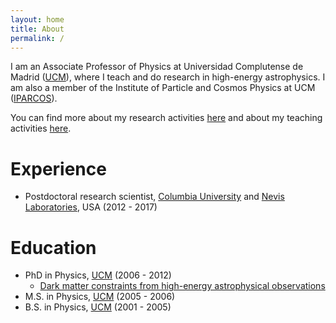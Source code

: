 ```yaml
---
layout: home
title: About
permalink: /
---
```


I am an Associate Professor of Physics at Universidad Complutense de Madrid ([UCM](https://www.ucm.es)), where I teach and do research in high-energy astrophysics. I am also a member of the Institute of Particle and Cosmos Physics at UCM ([IPARCOS](https://www.ucm.es/iparcos/)).

You can find more about my research activities [here](/research/) and about my teaching activities [here](/teaching/).

# Experience

* Postdoctoral research scientist, [Columbia University](https://www.columbia.edu/) and [Nevis Laboratories](https://www.nevis.columbia.edu/), USA (2012 - 2017)

# Education

* PhD in Physics, [UCM](https://www.ucm.es) (2006 - 2012)
  * [Dark matter constraints from high-energy astrophysical observations](http://sagan.gae.ucm.es/~nieto/files/DNieto_thesis.pdf)
* M.S. in Physics, [UCM](https://www.ucm.es) (2005 - 2006)
* B.S. in Physics, [UCM](https://www.ucm.es) (2001 - 2005)